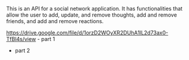 This is an API for a social network application. It has functionalities that allow the user to add, update, and remove thoughts, add and remove friends, and add and remove reactions. 

https://drive.google.com/file/d/1orzD2WOyXR2DUhA1IL2d73ax0-TfBl4s/view - part 1

- part 2
